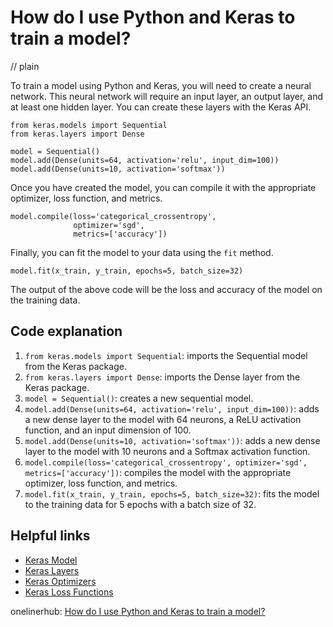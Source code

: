 # How do I use Python and Keras to train a model?
// plain

To train a model using Python and Keras, you will need to create a neural network. This neural network will require an input layer, an output layer, and at least one hidden layer. You can create these layers with the Keras API.

```
from keras.models import Sequential
from keras.layers import Dense

model = Sequential()
model.add(Dense(units=64, activation='relu', input_dim=100))
model.add(Dense(units=10, activation='softmax'))
```

Once you have created the model, you can compile it with the appropriate optimizer, loss function, and metrics.

```
model.compile(loss='categorical_crossentropy',
              optimizer='sgd',
              metrics=['accuracy'])
```

Finally, you can fit the model to your data using the `fit` method.

```
model.fit(x_train, y_train, epochs=5, batch_size=32)
```

The output of the above code will be the loss and accuracy of the model on the training data.

## Code explanation


1. `from keras.models import Sequential`: imports the Sequential model from the Keras package.
2. `from keras.layers import Dense`: imports the Dense layer from the Keras package.
3. `model = Sequential()`: creates a new sequential model.
4. `model.add(Dense(units=64, activation='relu', input_dim=100))`: adds a new dense layer to the model with 64 neurons, a ReLU activation function, and an input dimension of 100.
5. `model.add(Dense(units=10, activation='softmax'))`: adds a new dense layer to the model with 10 neurons and a Softmax activation function.
6. `model.compile(loss='categorical_crossentropy', optimizer='sgd', metrics=['accuracy'])`: compiles the model with the appropriate optimizer, loss function, and metrics.
7. `model.fit(x_train, y_train, epochs=5, batch_size=32)`: fits the model to the training data for 5 epochs with a batch size of 32.

## Helpful links

- [Keras Model](https://keras.io/models/model/)
- [Keras Layers](https://keras.io/layers/core/)
- [Keras Optimizers](https://keras.io/optimizers/)
- [Keras Loss Functions](https://keras.io/losses/)

onelinerhub: [How do I use Python and Keras to train a model?](https://onelinerhub.com/python-keras/how-do-i-use-python-and-keras-to-train-a-model)